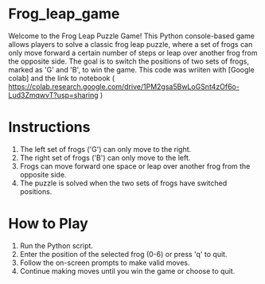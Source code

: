 # Frog_leap_game

Welcome to the Frog Leap Puzzle Game! This Python console-based game allows players to solve a classic frog leap puzzle, where a set of frogs can only move forward a certain number of steps or leap over another frog from the opposite side. The goal is to switch the positions of two sets of frogs, marked as 'G' and 'B', to win the game.
This code was wriiten with [Google colab] and the link to notebook
 ( https://colab.research.google.com/drive/1PM2gsa5BwLoGSnt4zOf6o-Lud3ZmqwvT?usp=sharing )

# Instructions
1. The left set of frogs ('G') can only move to the right.
2. The right set of frogs ('B') can only move to the left.
3. Frogs can move forward one space or leap over another frog from the opposite side.
4. The puzzle is solved when the two sets of frogs have switched positions.

# How to Play
1. Run the Python script.
2. Enter the position of the selected frog (0-6) or press 'q' to quit.
3. Follow the on-screen prompts to make valid moves.
4. Continue making moves until you win the game or choose to quit.
